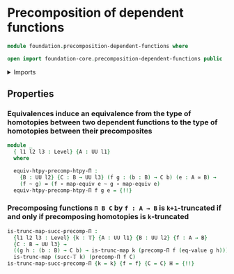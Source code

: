 # Precomposition of dependent functions

```agda
module foundation.precomposition-dependent-functions where

open import foundation-core.precomposition-dependent-functions public
```

<details><summary>Imports</summary>

```agda
open import foundation.action-on-identifications-dependent-functions
open import foundation.action-on-identifications-functions
open import foundation.dependent-pair-types
open import foundation.dependent-universal-property-equivalences
open import foundation.function-extensionality
open import foundation.truncation-levels
open import foundation.universe-levels

open import foundation-core.coherently-invertible-maps
open import foundation-core.equivalences
open import foundation-core.fibers-of-maps
open import foundation-core.function-types
open import foundation-core.homotopies
open import foundation-core.identity-types
open import foundation-core.path-split-maps
open import foundation-core.transport-along-identifications
open import foundation-core.truncated-maps
```

</details>

## Properties

### Equivalences induce an equivalence from the type of homotopies between two dependent functions to the type of homotopies between their precomposites

```agda
module _
  { l1 l2 l3 : Level} {A : UU l1}
  where

  equiv-htpy-precomp-htpy-Π :
    {B : UU l2} {C : B → UU l3} (f g : (b : B) → C b) (e : A ≃ B) →
    (f ~ g) ≃ (f ∘ map-equiv e ~ g ∘ map-equiv e)
  equiv-htpy-precomp-htpy-Π f g e = {!!}
```

### Precomposing functions `Π B C` by `f : A → B` is `k+1`-truncated if and only if precomposing homotopies is `k`-truncated

```agda
is-trunc-map-succ-precomp-Π :
  {l1 l2 l3 : Level} {k : 𝕋} {A : UU l1} {B : UU l2} {f : A → B}
  {C : B → UU l3} →
  ((g h : (b : B) → C b) → is-trunc-map k (precomp-Π f (eq-value g h))) →
  is-trunc-map (succ-𝕋 k) (precomp-Π f C)
is-trunc-map-succ-precomp-Π {k = k} {f = f} {C = C} H = {!!}
```
